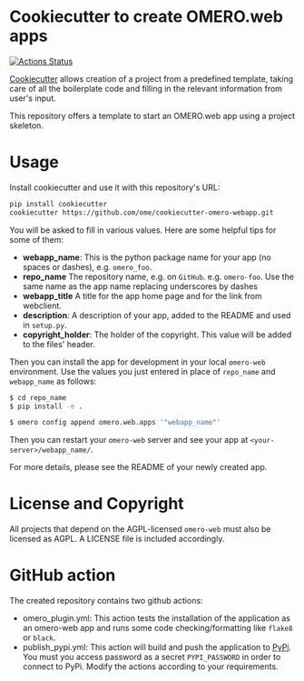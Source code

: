 Cookiecutter to create OMERO.web apps
=====================================

[![Actions Status](https://github.com/ome/cookiecutter-omero-webapp/workflows/Build/badge.svg)](https://github.com/ome/cookiecutter-omero-webapp/actions)


[Cookiecutter](https://cookiecutter.readthedocs.io) allows creation of a project from a predefined template,
taking care of all the boilerplate code and filling in the relevant information from user's input.

This repository offers a template to start an OMERO.web app using a project skeleton.

Usage
=====
Install cookiecutter and use it with this repository's URL:

```sh
pip install cookiecutter
cookiecutter https://github.com/ome/cookiecutter-omero-webapp.git
```

You will be asked to fill in various values.
Here are some helpful tips for some of them:

  - **webapp_name**: This is the python package name for your app (no spaces or dashes), e.g. `omero_foo`.
  - **repo_name** The repository name, e.g. on `GitHub`. e.g. `omero-foo`. Use the same name as the app name replacing underscores by dashes
  - **webapp_title** A title for the app home page and for the link from webclient.
  - **description**: A description of your app, added to the README and used in `setup.py`.
  - **copyright_holder**: The holder of the copyright. This value will be added to the files' header.


Then you can install the app for development in your local `omero-web` environment.
Use the values you just entered in place of `repo_name` and `webapp_name` as follows:

```sh
$ cd repo_name
$ pip install -e .

$ omero config append omero.web.apps '"webapp_name"'
```

Then you can restart your `omero-web` server and see your app at `<your-server>/webapp_name/`.

For more details, please see the README of your newly created app.

License and Copyright
=====================

All projects that depend on the AGPL-licensed `omero-web` must also be licensed as AGPL.
A LICENSE file is included accordingly.

GitHub action
=============

The created repository contains two github actions:
* omero_plugin.yml: This action tests the installation of the application as an omero-web app and runs some code checking/formatting like ``flake8`` or ``black``.
* publish_pypi.yml: This action will build and push the application to [PyPi](https://pypi.org/). You must you access password as a secret ``PYPI_PASSWORD`` in order to connect to PyPi.
Modify the actions according to your requirements.
